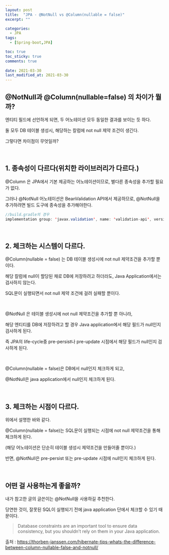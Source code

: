 ```yaml
---
layout: post
title:  "JPA - @NotNull vs @Column(nullable = false)"
excerpt: ""

categories:
  - JPA
tags:
  - [Spring-boot,JPA]

toc: true
toc_sticky: true
comments: true
 
date: 2021-03-30
last_modified_at: 2021-03-30
---
```


## @NotNull과 @Column(nullable=false) 의 차이가 뭘까?

엔티티 필드에 선언하게 되면, 두 어노테이션 모두 동일한 결과를 보이는 듯 하다.

둘 모두 DB 테이블 생성시, 해당하는 칼럼에 not null 제약 조건이 생긴다.

그렇다면 차이점이 무엇일까?

<br>

## 1. 종속성이 다르다(위치한 라이브러리가 다르다.)

@Column 은 JPA에서 기본 제공하는 어노테이션이므로, 별다른 종속성을 추가할 필요가 없다.

그러나 @NotNull 어노테이션은 BeanValidation API에서 제공하므로, @NotNull을 추가하려면 빌드 도구에 종속성을 추가해야한다.

```java
//build.gradle의 경우
implementation group: 'javax.validation', name: 'validation-api', version: '2.0.1.Final'
```

<br>

## 2. 체크하는 시스템이 다르다.

@Column(nullable = false) 는 DB 테이블 생성시에 not null 제약조건을 추가할 뿐이다.

해당 칼럼에 null이 할당된 채로 DB에 저장하려고 하더라도, Java Application에서는 검사하지 않는다.

SQL문이 실행되면서 not null 제약 조건에 걸려 실패할 뿐이다.

<br>

@NotNull 은 테이블 생성시에 not null 제약조건을 추가할 뿐 아니라, 

해당 엔티티를 DB에 저장하려고 할 경우 Java application에서 해당 필드가 null인지 검사하게 된다.

즉 JPA의 life-cycle중 pre-persist나 pre-update 시점에서 해당 필드가 null인지 검사하게 된다.

<br>

@Column(nullable = false)은 DB에서 null인지 체크하게 되고,

@NotNull은 java application에서 null인지 체크하게 된다.

<br>

## 3. 체크하는 시점이 다르다.

위에서 설명한 바와 같다.

@Column(nullable = false)는 SQL문이 실행되는 시점에 not null 제약조건을 통해 체크하게 된다.

(해당 어노테이션은 단순히 테이블 생성시 제약조건을 만들어줄 뿐이다.)

반면, @NotNull은 pre-persist 또는 pre-update 시점에 null인지 체크하게 된다.

<br>

## 어떤 걸 사용하는게 좋을까?

내가 참고한 글의 글쓴이는 @NotNull을 사용하길 추천한다.

당연한 것이, 잘못된 SQL이 실행되기 전에 java application 단에서 체크할 수 있기 때문이다.

> Database constraints are an important tool to ensure data consistency, but you shouldn’t rely on them in your Java application.



출처 : <https://thorben-janssen.com/hibernate-tips-whats-the-difference-between-column-nullable-false-and-notnull/>

